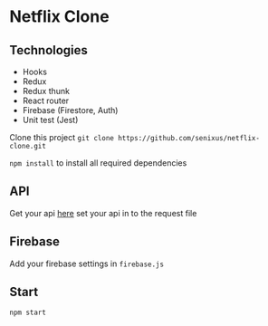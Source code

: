 # Netflix Clone

## Technologies
- Hooks
- Redux
- Redux thunk
- React router
- Firebase (Firestore, Auth)
- Unit test (Jest)

Clone this project
`git clone https://github.com/senixus/netflix-clone.git`

`npm install` to install all required dependencies

## API

Get your api [here](https://developers.themoviedb.org/3/getting-started/introduction)
set your api in to the request file

## Firebase

Add your firebase settings in `firebase.js`

## Start

`npm start`
